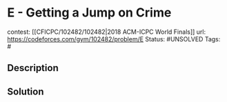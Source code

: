 # E - Getting a Jump on Crime

contest: [[CFICPC/102482/102482|2018 ACM-ICPC World Finals]]
url: https://codeforces.com/gym/102482/problem/E
Status: #UNSOLVED
Tags: #

## Description

## Solution


